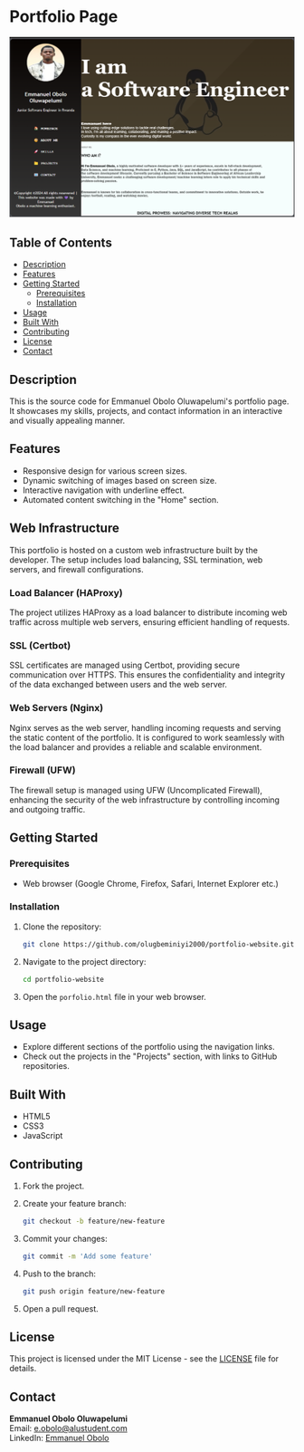 # Portfolio Page

![Portfolio Page](portfolio-image.png)

## Table of Contents

- [Description](#description)
- [Features](#features)
- [Getting Started](#getting-started)
  - [Prerequisites](#prerequisites)
  - [Installation](#installation)
- [Usage](#usage)
- [Built With](#built-with)
- [Contributing](#contributing)
- [License](#license)
- [Contact](#contact)

## Description

This is the source code for Emmanuel Obolo Oluwapelumi's portfolio page. It showcases my skills, projects, and contact information in an interactive and visually appealing manner.

## Features

- Responsive design for various screen sizes.
- Dynamic switching of images based on screen size.
- Interactive navigation with underline effect.
- Automated content switching in the "Home" section.
  
## Web Infrastructure

This portfolio is hosted on a custom web infrastructure built by the developer. The setup includes load balancing, SSL termination, web servers, and firewall configurations.

### Load Balancer (HAProxy)

The project utilizes HAProxy as a load balancer to distribute incoming web traffic across multiple web servers, ensuring efficient handling of requests.

### SSL (Certbot)

SSL certificates are managed using Certbot, providing secure communication over HTTPS. This ensures the confidentiality and integrity of the data exchanged between users and the web server.

### Web Servers (Nginx)

Nginx serves as the web server, handling incoming requests and serving the static content of the portfolio. It is configured to work seamlessly with the load balancer and provides a reliable and scalable environment.

### Firewall (UFW)

The firewall setup is managed using UFW (Uncomplicated Firewall), enhancing the security of the web infrastructure by controlling incoming and outgoing traffic.

## Getting Started

### Prerequisites

- Web browser (Google Chrome, Firefox, Safari, Internet Explorer etc.)

### Installation

1. Clone the repository:

   ```bash
   git clone https://github.com/olugbeminiyi2000/portfolio-website.git
   ```
2. Navigate to the project directory:

    ```bash
    cd portfolio-website
    ```

3. Open the `porfolio.html` file in your web browser.

## Usage

- Explore different sections of the portfolio using the navigation links.
- Check out the projects in the "Projects" section, with links to GitHub repositories.

## Built With

- HTML5
- CSS3
- JavaScript

## Contributing

1. Fork the project.
2. Create your feature branch:

    ```bash
    git checkout -b feature/new-feature
    ```

3. Commit your changes:

    ```bash
    git commit -m 'Add some feature'
    ```

4. Push to the branch:

    ```bash
    git push origin feature/new-feature
    ```

5. Open a pull request.

## License

This project is licensed under the MIT License - see the [LICENSE](LICENSE) file for details.

## Contact

**Emmanuel Obolo Oluwapelumi**  
Email: [e.obolo@alustudent.com](mailto:e.obolo@alustudent.com)  
LinkedIn: [Emmanuel Obolo](https://www.linkedin.com/in/emmanuel-obolo/)
